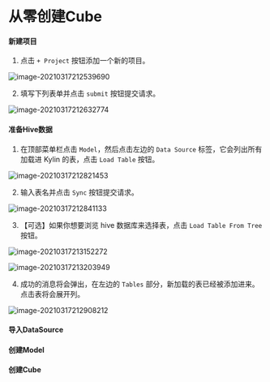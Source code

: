# 从零创建Cube

#### 新建项目

1. 点击 `+ Project` 按钮添加一个新的项目。

![image-20210317212539690](C:\Users\LuZhong\AppData\Roaming\Typora\typora-user-images\image-20210317212539690.png)

2. 填写下列表单并点击 `submit` 按钮提交请求。

![image-20210317212632774](C:\Users\LuZhong\AppData\Roaming\Typora\typora-user-images\image-20210317212632774.png)

#### 准备Hive数据

1. 在顶部菜单栏点击 `Model`，然后点击左边的 `Data Source` 标签，它会列出所有加载进 Kylin 的表，点击 `Load Table` 按钮。

![image-20210317212821453](C:\Users\LuZhong\AppData\Roaming\Typora\typora-user-images\image-20210317212821453.png)

2. 输入表名并点击 `Sync` 按钮提交请求。

![image-20210317212841133](C:\Users\LuZhong\AppData\Roaming\Typora\typora-user-images\image-20210317212841133.png)

3. 【可选】如果你想要浏览 hive 数据库来选择表，点击 `Load Table From Tree` 按钮。

![image-20210317213152272](C:\Users\LuZhong\AppData\Roaming\Typora\typora-user-images\image-20210317213152272.png)

![image-20210317213203949](C:\Users\LuZhong\AppData\Roaming\Typora\typora-user-images\image-20210317213203949.png)

4. 成功的消息将会弹出，在左边的 `Tables` 部分，新加载的表已经被添加进来。点击表将会展开列。

![image-20210317212908212](C:\Users\LuZhong\AppData\Roaming\Typora\typora-user-images\image-20210317212908212.png)

#### 导入DataSource

#### 创建Model

#### 创建Cube